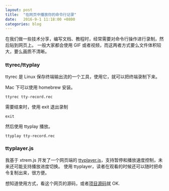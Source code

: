 ```yaml
---
layout: post
title:  "在网页中播放你的命令行记录"
date:   2016-9-1 11:18:00 +0800
categories: blog
---
```

在我们做一些技术分享，编写文档、教程时，经常需要对命令行操作进行录制，然后贴到网页上。
一般大家都会使用 GIF 或者视频，而这两者方式要么文件体积较大，要么画质不清晰。
<!--more-->

### ttyrec/ttyplay
ttyrec 是 Linux 保存终端输出流的一个工具，使用它，就可以把终端录制下来。

<div
  class="player-container"
  data-termplayer-source="/static/ttyrecs/tty-intro.rec"
>
</div>

Mac 下可以使用 homebrew 安装。

```
ttyrec tty-record.rec
```

需要结束时，使用 exit 退出录制

```
exit
```

然后使用 ttyplay 播放。

```
ttyplay tty-record.rec
```

### ttyplayer.js

我基于 xtrem.js 开发了一个网页端的 [ttyplayer.js](https://meowtec.github.io/ttyplayer.js/)，支持暂停和播放速度控制，未来还可能支持播放进度切换。
使用 ttyplayer，读者在观看的时候还可以随时把命令复制出来，很方便。

想知道使用方式，看这个网页的源码，或者[项目源码](https://github.com/meowtec/ttyplayer.js)就 OK.